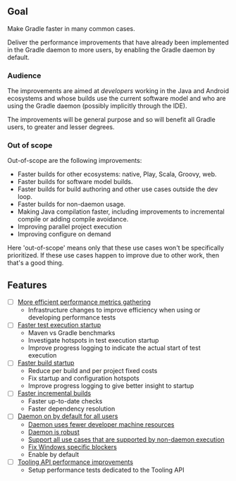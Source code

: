 ## Goal

Make Gradle faster in many common cases.

Deliver the performance improvements that have already been implemented in the Gradle daemon
to more users, by enabling the Gradle daemon by default.

### Audience

The improvements are aimed at *developers* working in the Java and Android ecosystems and whose builds use the
current software model and who are using the Gradle daemon (possibly implicitly through the IDE).

The improvements will be general purpose and so will benefit all Gradle users, to greater and lesser degrees.

### Out of scope

Out-of-scope are the following improvements:

- Faster builds for other ecosystems: native, Play, Scala, Groovy, web.
- Faster builds for software model builds.
- Faster builds for build authoring and other use cases outside the dev loop.
- Faster builds for non-daemon usage.
- Making Java compilation faster, including improvements to incremental compile or adding compile avoidance.
- Improving parallel project execution
- Improving configure on demand

Here 'out-of-scope' means only that these use cases won't be specifically prioritized. If these use cases happen to improve due to other work, then that's a good thing.

## Features

- [ ] [More efficient performance metrics gathering](more-efficient-performance-metrics-gathering)
    - Infrastructure changes to improve efficiency when using or developing performance tests
- [ ] [Faster test execution startup](faster-test-execution-startup)
    - Maven vs Gradle benchmarks
    - Investigate hotspots in test execution startup
    - Improve progress logging to indicate the actual start of test execution
- [ ] [Faster build startup](faster-build-startup)
    - Reduce per build and per project fixed costs
    - Fix startup and configuration hotspots
    - Improve progress logging to give better insight to startup
- [ ] [Faster incremental builds](faster-incremental-builds)
    - Faster up-to-date checks
    - Faster dependency resolution
- [ ] [Daemon on by default for all users](daemon-on-by-default)
    - [Daemon uses fewer developer machine resources](daemon-on-by-default/daemon-uses-fewer-resources)
    - [Daemon is robust](daemon-on-by-default/daemon-is-robust)
    - [Support all use cases that are supported by non-daemon execution](daemon-on-by-default/daemon-use-case-parity)
    - [Fix Windows specific blockers](daemon-on-by-default/windows-blockers)
    - Enable by default
- [ ] [Tooling API performance improvements](tapi-performance-improvements)
    - Setup performance tests dedicated to the Tooling API
